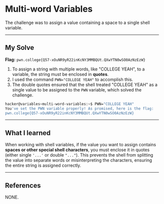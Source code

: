 # Multi-word Variables

The challenge was to assign a value containing a space to a single shell variable.

-----

## My Solve

**Flag:** `pwn.college{Q57-xOuNR9yR22inKcNY3MMBQUt.QXwYTN0wSO0AzNzEzW}`

1.  To assign a string with multiple words, like "COLLEGE YEAH", to a variable, the string must be enclosed in **quotes**.
2.  I used the command `PWN="COLLEGE YEAH"` to accomplish this.
3.  The double quotes ensured that the shell treated "COLLEGE YEAH" as a single value to be assigned to the `PWN` variable, which solved the challenge.

<!-- end list -->

```bash
hacker@variables~multi-word-variables:~$ PWN="COLLEGE YEAH"
You've set the PWN variable properly! As promised, here is the flag:
pwn.college{Q57-xOuNR9yR22inKcNY3MMBQUt.QXwYTN0wSO0AzNzEzW}
```

-----

## What I learned

When working with shell variables, if the value you want to assign contains **spaces or other special shell characters**, you must enclose it in quotes (either single `'...'` or double `"..."`). This prevents the shell from splitting the value into separate words or misinterpreting the characters, ensuring the entire string is assigned correctly.

-----

## References

NONE.